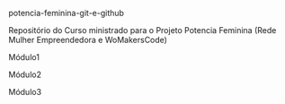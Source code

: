 potencia-feminina-git-e-github

Repositório do Curso ministrado para o Projeto Potencia Feminina (Rede Mulher Empreendedora e WoMakersCode)

Módulo1

Módulo2

Módulo3
